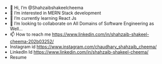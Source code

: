 - 👋 Hi, I’m @Shahzaibshakeelcheema
- 👀 I’m interested in MERN Stack development
- 🌱 I’m currently learning React Js
- 💞️ I’m looking to collaborate on All Domains of Software Engineering as Well...
- 📫 How to reach me https://www.linkedin.com/in/shahzaib-shakeel-cheema-202b03252/ 
- Instagram id       https://www.instagram.com/chaudhary_shahzaib_cheema/
- LinkedIn Id       https://www.linkedin.com/in/shahzaib-shakeel-cheema/
- Resume            
<!---[Shahzaib-Shakeel-Cheema-Software-Engineer-full-stack-MERN-React-Dev-Intern_.pdf](https://github.com/Shahzaibshakeelcheema/Shahzaibshakeelcheema/files/10802217/Shahzaib-Shakeel-Cheema-Software-Engineer-full-stack-MERN-React-Dev-Intern_.pdf)

Shahzaibshakeelcheema/Shahzaibshakeelcheema is a ✨ special ✨ repository because its `README.md` (this file) appears on your GitHub profile.
You can click the Preview link to take a look at your changes.
--->


